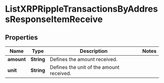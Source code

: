 

# ListXRPRippleTransactionsByAddressResponseItemReceive


## Properties

Name | Type | Description | Notes
------------ | ------------- | ------------- | -------------
**amount** | **String** | Defines the amount received. | 
**unit** | **String** | Defines the unit of the amount received. | 



